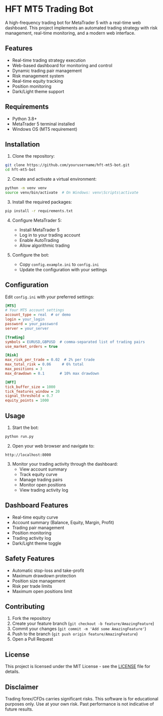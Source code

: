 # HFT MT5 Trading Bot

A high-frequency trading bot for MetaTrader 5 with a real-time web dashboard. This project implements an automated trading strategy with risk management, real-time monitoring, and a modern web interface.

## Features

- Real-time trading strategy execution
- Web-based dashboard for monitoring and control
- Dynamic trading pair management
- Risk management system
- Real-time equity tracking
- Position monitoring
- Dark/Light theme support

## Requirements

- Python 3.8+
- MetaTrader 5 terminal installed
- Windows OS (MT5 requirement)

## Installation

1. Clone the repository:
```bash
git clone https://github.com/yourusername/hft-mt5-bot.git
cd hft-mt5-bot
```

2. Create and activate a virtual environment:
```bash
python -m venv venv
source venv/bin/activate  # On Windows: venv\Scripts\activate
```

3. Install the required packages:
```bash
pip install -r requirements.txt
```

4. Configure MetaTrader 5:
   - Install MetaTrader 5
   - Log in to your trading account
   - Enable AutoTrading
   - Allow algorithmic trading

5. Configure the bot:
   - Copy `config.example.ini` to `config.ini`
   - Update the configuration with your settings

## Configuration

Edit `config.ini` with your preferred settings:

```ini
[MT5]
# Your MT5 account settings
account_type = real  # or demo
login = your_login
password = your_password
server = your_server

[Trading]
symbols = EURUSD,GBPUSD  # comma-separated list of trading pairs
use_market_orders = true

[Risk]
max_risk_per_trade = 0.02  # 2% per trade
max_total_risk = 0.06     # 6% total
max_positions = 3
max_drawdown = 0.1       # 10% max drawdown

[HFT]
tick_buffer_size = 1000
tick_features_window = 20
signal_threshold = 0.7
equity_points = 1000
```

## Usage

1. Start the bot:
```bash
python run.py
```

2. Open your web browser and navigate to:
```
http://localhost:8000
```

3. Monitor your trading activity through the dashboard:
   - View account summary
   - Track equity curve
   - Manage trading pairs
   - Monitor open positions
   - View trading activity log

## Dashboard Features

- Real-time equity curve
- Account summary (Balance, Equity, Margin, Profit)
- Trading pair management
- Position monitoring
- Trading activity log
- Dark/Light theme toggle

## Safety Features

- Automatic stop-loss and take-profit
- Maximum drawdown protection
- Position size management
- Risk per trade limits
- Maximum open positions limit

## Contributing

1. Fork the repository
2. Create your feature branch (`git checkout -b feature/AmazingFeature`)
3. Commit your changes (`git commit -m 'Add some AmazingFeature'`)
4. Push to the branch (`git push origin feature/AmazingFeature`)
5. Open a Pull Request

## License

This project is licensed under the MIT License - see the [LICENSE](LICENSE) file for details.

## Disclaimer

Trading forex/CFDs carries significant risks. This software is for educational purposes only. Use at your own risk. Past performance is not indicative of future results. 